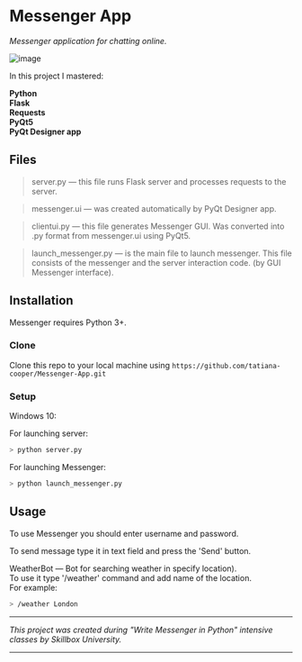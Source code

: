 ﻿
﻿
# Messenger App 

*Messenger application for chatting online.*

![image](https://drive.google.com/uc?export=view&id=1nyGIy_RJci47S3bJb1yUQZj_FzH8GhQG)

In this project I mastered:

**Python**<br>
**Flask**<br>
**Requests**<br>
**PyQt5**<br>
**PyQt Designer app**<br>


## Files
> server.py — this file runs Flask server and processes requests to the server.

> messenger.ui — was created automatically by PyQt Designer app.

> clientui.py — this file generates Messenger GUI. Was converted into .py format from messenger.ui using PyQt5. 

> launch_messenger.py — is the main file to launch messenger. This file consists of the messenger and the server interaction code. (by GUI Messenger interface).
> 

## Installation
Messenger requires Python 3+.
### Clone

Clone this repo to your local machine using  `https://github.com/tatiana-cooper/Messenger-App.git`

### Setup
Windows 10:

For launching server:
```sh
> python server.py
```
For launching Messenger:
```sh
> python launch_messenger.py
```

## Usage
To use Messenger you should enter username and password.<br>
 
To send message type it in text field and press the 'Send' button.<br>

WeatherBot — Bot for searching weather in specify location).<br>
To use it type '/weather' command and add name of the location.<br>
For example:
```sh
> /weather London
```

---
 *This project was created during "Write Messenger in Python" intensive classes by Skillbox University.*
 
 ---

